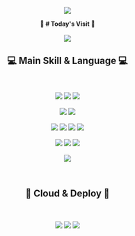 <p align='center'>
    <img src="https://capsule-render.vercel.app/api?type=waving&color=auto&height=300&section=header&text=Welcome%20Petit%20Github&fontSize=70&animation=fadeIn&fontAlignY=38&desc=I'm%20Always%20%20Stable!&descAlignY=51&descAlign=62"/>
</p>

<p>
    <div align="center">
    <b>📅 # Today's Visit 📅</b>
    <br/>
    <br/>
<a href="https://hits.seeyoufarm.com"><img src="https://hits.seeyoufarm.com/api/count/incr/badge.svg?url=https%3A%2F%2Fgithub.com%2FPetitlune&count_bg=%2300D96A&title_bg=%23555555&icon=&icon_color=%23E7E7E7&title=hits&edge_flat=false"/></a>
    </div>
</p>

<p>
   <div align="center">
       <h2><b>💻 Main Skill & Language 💻</b></h2>
       <br/>
       <br/>
       <img src="https://img.shields.io/badge/Figma-F24E1E?style=flat-square&logo=figma&logoColor=white"/>
        <img src="https://img.shields.io/badge/Github-CC6699?style=flat-square&logo=Github&logoColor=white"/>
        <img src="https://img.shields.io/badge/Slack-4A154B?style=flat-square&logo=Slack&logoColor=white"/>
       <br/>
       <br/>
         <img src="https://img.shields.io/badge/FontAwesome-528DD7?style=flat-square&logo=fontawesome&logoColor=white"/>
       <img src="https://img.shields.io/badge/GoogleFonts-4285F4?style=flat-square&logo=googlefonts&logoColor=white"/>
       <br/>
       <br/>
       <img src="https://img.shields.io/badge/HTML5-E34F26?style=flat-square&logo=HTML5&logoColor=white"/>
       <img src="https://img.shields.io/badge/CSS3-1572B66?style=flat-square&logo=CSS3&logoColor=white"/>
       <img src="https://img.shields.io/badge/SCSS-CC6699?style=flat-square&logo=sass&logoColor=white"/>
       <img src="https://img.shields.io/badge/jQuery-0769AD?style=flat-square&logo=jquery&logoColor=white"/>
       <br/>
       <br/>
       <img src="https://img.shields.io/badge/JavaScript-F7DF1E?style=flat-square&logo=JavaScript&logoColor=white"/>
       <img src="https://img.shields.io/badge/React-61DAFB?style=flat-square&logo=React&logoColor=white"/>
        <img src="https://img.shields.io/badge/Reactbootstrap-2599ED?style=flat-square&logo=reactbootstrap&logoColor=white"/>
       <br/>
       <br/>
       <img src="https://img.shields.io/badge/Node.js-339933?style=flat-square&logo=nodedotjs&logoColor=white"/>
   </div>
</p>
    <br/>
<p>
    <div align="center">
        <h2><b>🚀 Cloud & Deploy 🚀</b></h2>
        <br/>
        <br/>
        <img src="https://img.shields.io/badge/Git-F05032?style=flat-square&logo=git&logoColor=white"/>
        <img src="https://img.shields.io/badge/Netlify-00C7B7?style=flat-square&logo=netlify&logoColor=white"/>
        <img src="https://img.shields.io/badge/Firebase-FFCA28?style=flat-square&logo=firebase&logoColor=white"/>
    </div>
</p>
    <br/>
